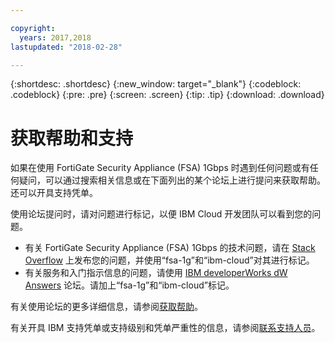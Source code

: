 ```yaml
---

copyright:
  years: 2017,2018
lastupdated: "2018-02-28"

---
```


{:shortdesc: .shortdesc}
{:new_window: target="_blank"}
{:codeblock: .codeblock}
{:pre: .pre}
{:screen: .screen}
{:tip: .tip}
{:download: .download}

# 获取帮助和支持

如果在使用 FortiGate Security Appliance (FSA) 1Gbps 时遇到任何问题或有任何疑问，可以通过搜索相关信息或在下面列出的某个论坛上进行提问来获取帮助。还可以开具支持凭单。

使用论坛提问时，请对问题进行标记，以便 IBM Cloud 开发团队可以看到您的问题。

* 有关 FortiGate Security Appliance (FSA) 1Gbps 的技术问题，请在 [Stack Overflow](https://stackoverflow.com/search?q=fsa-1g+ibm-cloud) 上发布您的问题，并使用“fsa-1g”和“ibm-cloud”对其进行标记。
* 有关服务和入门指示信息的问题，请使用 [IBM developerWorks dW Answers](https://developer.ibm.com/answers/topics/fsa-1g.html?smartspace=ibm-cloud) 论坛。请加上“fsa-1g”和“ibm-cloud”标记。

有关使用论坛的更多详细信息，请参阅[获取帮助](https://console.bluemix.net/docs/support/index.html#getting-help)。

有关开具 IBM 支持凭单或支持级别和凭单严重性的信息，请参阅[联系支持人员](https://console.bluemix.net/docs/support/index.html#contacting-support)。
